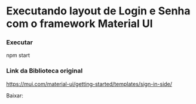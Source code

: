 
# Executando layout de Login e Senha com o framework Material UI


### Executar

npm start


### Link da Biblioteca original
https://mui.com/material-ui/getting-started/templates/sign-in-side/

Baixar:
